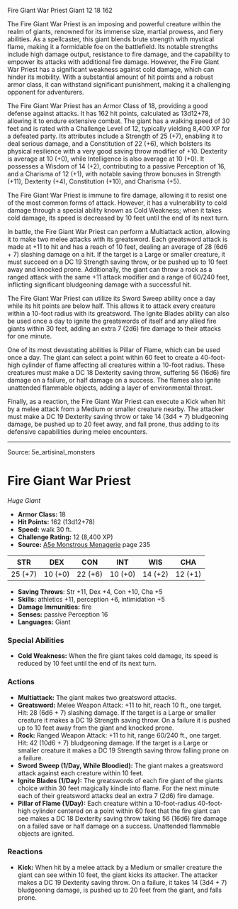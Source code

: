 <MonsterName/>Fire Giant War Priest</MonsterName>
<CreatureType/>Giant</CreatureType>
<CR/>12</CR>
<AC/>18</AC>
<HP/>162</HP>
<summary>The Fire Giant War Priest is an imposing and powerful creature within the realm of giants, renowned for its immense size, martial prowess, and fiery abilities. As a spellcaster, this giant blends brute strength with mystical flame, making it a formidable foe on the battlefield. Its notable strengths include high damage output, resistance to fire damage, and the capability to empower its attacks with additional fire damage. However, the Fire Giant War Priest has a significant weakness against cold damage, which can hinder its mobility. With a substantial amount of hit points and a robust armor class, it can withstand significant punishment, making it a challenging opponent for adventurers.</summary>

<detail>

The Fire Giant War Priest has an Armor Class of 18, providing a good defense against attacks. It has 162 hit points, calculated as 13d12+78, allowing it to endure extensive combat. The giant has a walking speed of 30 feet and is rated with a Challenge Level of 12, typically yielding 8,400 XP for a defeated party. Its attributes include a Strength of 25 (+7), enabling it to deal serious damage, and a Constitution of 22 (+6), which bolsters its physical resilience with a very good saving throw modifier of +10. Dexterity is average at 10 (+0), while Intelligence is also average at 10 (+0). It possesses a Wisdom of 14 (+2), contributing to a passive Perception of 16, and a Charisma of 12 (+1), with notable saving throw bonuses in Strength (+11), Dexterity (+4), Constitution (+10), and Charisma (+5).

The Fire Giant War Priest is immune to fire damage, allowing it to resist one of the most common forms of attack. However, it has a vulnerability to cold damage through a special ability known as Cold Weakness; when it takes cold damage, its speed is decreased by 10 feet until the end of its next turn.

In battle, the Fire Giant War Priest can perform a Multiattack action, allowing it to make two melee attacks with its greatsword. Each greatsword attack is made at +11 to hit and has a reach of 10 feet, dealing an average of 28 (6d6 + 7) slashing damage on a hit. If the target is a Large or smaller creature, it must succeed on a DC 19 Strength saving throw, or be pushed up to 10 feet away and knocked prone. Additionally, the giant can throw a rock as a ranged attack with the same +11 attack modifier and a range of 60/240 feet, inflicting significant bludgeoning damage with a successful hit.

The Fire Giant War Priest can utilize its Sword Sweep ability once a day while its hit points are below half. This allows it to attack every creature within a 10-foot radius with its greatsword. The Ignite Blades ability can also be used once a day to ignite the greatswords of itself and any allied fire giants within 30 feet, adding an extra 7 (2d6) fire damage to their attacks for one minute.

One of its most devastating abilities is Pillar of Flame, which can be used once a day. The giant can select a point within 60 feet to create a 40-foot-high cylinder of flame affecting all creatures within a 10-foot radius. These creatures must make a DC 18 Dexterity saving throw, suffering 56 (16d6) fire damage on a failure, or half damage on a success. The flames also ignite unattended flammable objects, adding a layer of environmental threat.

Finally, as a reaction, the Fire Giant War Priest can execute a Kick when hit by a melee attack from a Medium or smaller creature nearby. The attacker must make a DC 19 Dexterity saving throw or take 14 (3d4 + 7) bludgeoning damage, be pushed up to 20 feet away, and fall prone, thus adding to its defensive capabilities during melee encounters.</detail>



---

Source: 5e_artisinal_monsters

# Fire Giant War Priest

*Huge* *Giant*

- **Armor Class:** 18
- **Hit Points:** 162 (13d12+78)
- **Speed:** walk 30 ft.
- **Challenge Rating:** 12 (8,400 XP)
- **Source:** [A5e Monstrous Menagerie](https://enpublishingrpg.com/products/level-up-monstrous-menagerie-a5e) page 235

| STR | DEX | CON | INT | WIS | CHA |
| --- | --- | --- | --- | --- | --- |
| 25 (+7) | 10 (+0) | 22 (+6) | 10 (+0) | 14 (+2) | 12 (+1) |

- **Saving Throws**: Str +11, Dex +4, Con +10, Cha +5
- **Skills:** athletics +11, perception +6, intimidation +5
- **Damage Immunities:** fire
- **Senses:** passive Perception 16
- **Languages:** Giant

### Special Abilities

- **Cold Weakness:** When the fire giant takes cold damage, its speed is reduced by 10 feet until the end of its next turn.

### Actions

- **Multiattack:** The giant makes two greatsword attacks.
- **Greatsword:** Melee Weapon Attack: +11 to hit, reach 10 ft., one target. Hit: 28 (6d6 + 7) slashing damage. If the target is a Large or smaller creature  it makes a DC 19 Strength saving throw. On a failure  it is pushed up to 10 feet away from the giant and knocked prone.
- **Rock:** Ranged Weapon Attack: +11 to hit, range 60/240 ft., one target. Hit: 42 (10d6 + 7) bludgeoning damage. If the target is a Large or smaller creature  it makes a DC 19 Strength saving throw  falling prone on a failure.
- **Sword Sweep (1/Day, While Bloodied):** The giant makes a greatsword attack against each creature within 10 feet.
- **Ignite Blades (1/Day):** The greatswords of each fire giant of the giants choice within 30 feet magically kindle into flame. For the next minute  each of their greatsword attacks deal an extra 7 (2d6) fire damage.
- **Pillar of Flame (1/Day):** Each creature within a 10-foot-radius  40-foot-high cylinder centered on a point within 60 feet that the fire giant can see makes a DC 18 Dexterity saving throw  taking 56 (16d6) fire damage on a failed save or half damage on a success. Unattended flammable objects are ignited.

### Reactions

- **Kick:** When hit by a melee attack by a Medium or smaller creature the giant can see within 10 feet, the giant kicks its attacker. The attacker makes a DC 19 Dexterity saving throw. On a failure, it takes 14 (3d4 + 7) bludgeoning damage, is pushed up to 20 feet from the giant, and falls prone.





